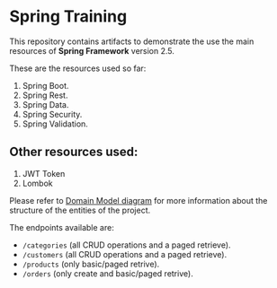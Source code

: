 # Spring Training

This repository contains artifacts to demonstrate the use the main resources of **Spring Framework** version 2.5.

These are the resources used so far:

1. Spring Boot. 
2. Spring Rest.
3. Spring Data. 
4. Spring Security.
5. Spring Validation.


## Other resources used:

1. JWT Token
2. Lombok

Please refer to [Domain Model diagram](docs/domainModel.png) for more information about the structure of the entities of the project.

The endpoints available are:

- `/categories` (all CRUD operations and a paged retrieve).
- `/customers` (all CRUD operations and a paged retrieve).
- `/products` (only basic/paged retrive).
- `/orders` (only create and basic/paged retrive).
